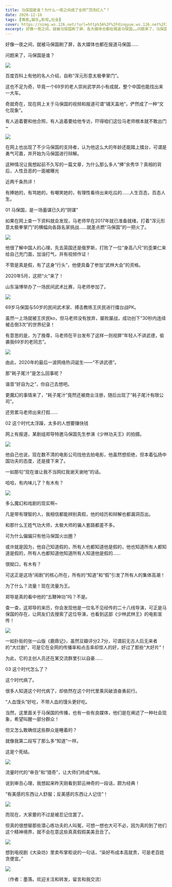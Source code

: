 ```yaml
---
title: 马保国是谁？为什么一夜之间成了全网“顶流红人”？
date: 2020-12-16
tags: [情感,娱乐,影视,社会]
cover: https://nimg.ws.126.net/?url=http%3A%2F%2Fdingyue.ws.126.net%2F2020%2F1216%2F58c58932p00qleugw0097c000hs00mqm.png&thumbnail=650x2147483647&quality=80&type=jpg
excerpt: 好像一夜之间，就被马保国刷了屏，各大媒体也都在报道马保国……问题来了，马保国是谁？![](https://nimg.ws.126.net/?url=http%3A%2F%2Fdingyue.ws.126.net%2F2020%2F1
---
```

好像一夜之间，就被马保国刷了屏，各大媒体也都在报道马保国……

问题来了，马保国是谁？

![](https://nimg.ws.126.net/?url=http%3A%2F%2Fdingyue.ws.126.net%2F2020%2F1216%2F58c58932p00qleugw0097c000hs00mqm.png&thumbnail=650x2147483647&quality=80&type=jpg)  

百度百科上有他的名人介绍，自称“浑元形意太极拳掌门”。

这也不足为奇，毕竟一个69岁的老人崇尚武学并小有成就，整个中国也能找出来一大车。

奇就奇在，现在网上关于马保国的视频和报道可谓“铺天盖地”，俨然成了一种“文化现象”。

有人追着要和他合照，有人追着要给他专访，吓得咱们这位马老师根本就不敢出门~

![](https://nimg.ws.126.net/?url=http%3A%2F%2Fdingyue.ws.126.net%2F2020%2F1216%2Fb003f5d2p00qleugw00bac000hs00m7m.png&thumbnail=650x2147483647&quality=80&type=jpg)  

在网上也出现了不少马保国的支持者，认为他这么大的年龄还能踏上擂台，可谓是勇气可嘉，并开始为马保国进行辩解。

这种情况让我想起前不久写的一篇文章，为什么那么多人“捧”余秀华？真相的背后，人性丑恶的一面被曝光

近两千条热评！

有捧她的，有骂她的，有嘲笑她的，有理性看待出来吃瓜的……人生百态，百态人生。

01 马保国，是一场蓄谋已久的“阴谋”

如果在网上查一下资料就会发现，马老师早在2017年就已准备就绪，打着“浑元形意太极拳掌门”的横幅向各路名家挑战……就差点燃“马保国”的一把火了。

![](https://nimg.ws.126.net/?url=http%3A%2F%2Fdingyue.ws.126.net%2F2020%2F1216%2F20a2fbffp00qleugw00ckc000hs00czm.png&thumbnail=650x2147483647&quality=80&type=jpg)  

他很了解中国人的心理，先去英国还是俄罗斯，打败了一位“身高八尺”的歪果仁来给自己充门面，加油打气，并有视频作证！

不管是真是假，有了这身“行头”，他便具备了参加“武林大会”的资格。

2020年5月，这把“火”来了！

山东淄博举办了一场民间武术比赛，马老师参加了。

![](http://dingyue.ws.126.net/2020/1216/6f59523dg00qleugw00udc000dc007im.gif)  

69岁马保国与50岁的民间武术家、搏击教练王庆民进行擂台战PK。

虽然一上场就被王庆民ko，但马老师没有放弃，屡败屡战，成功创下“30秒内连续被击倒3次”的世界纪录！

有意思的是，为了挽尊，马老师在平台发布了这样一则视屏“年轻人不讲武德，偷袭我69岁的老同志”。

![](https://nimg.ws.126.net/?url=http%3A%2F%2Fdingyue.ws.126.net%2F2020%2F1216%2Fee365c07p00qleugw00dic000hs00nqm.png&thumbnail=650x2147483647&quality=80&type=jpg)  

由此，2020年的最后一波网络热词诞生——“不讲武德”。

那“耗子尾汁”是怎么回事呢？

谐音“好自为之”，你自己去想吧。

更魔幻的事情来了，“耗子尾汁”竟然还被商业注册，随后出现了“耗子尾汁有限公司”。

还劳累马老师出来打假……

02 这个时代太浮躁，太多的人想要赚快钱

网上有报道，某剧组郑导特邀马保国先生参演《少林功夫王》的拍摄。

![](https://nimg.ws.126.net/?url=http%3A%2F%2Fdingyue.ws.126.net%2F2020%2F1216%2F9e9753a7p00qleugw00ptc000hs00ozm.png&thumbnail=650x2147483647&quality=80&type=jpg)  

他自己也说，现在数不清的电影公司找他去拍电影，他虽然想拒绝，但本着弘扬中国功夫的态度，还是接下来了。

一如那句“现在谁让我不当网红我谢天谢地”的话。

哈哈，有内味儿了？有木有？

![](https://nimg.ws.126.net/?url=http%3A%2F%2Fdingyue.ws.126.net%2F2020%2F1216%2Ffe0436d1p00qleugw007tc000hs00c5m.png&thumbnail=650x2147483647&quality=80&type=jpg)  

多么魔幻和戏剧的现实啊~

凡是带有理智的人，我相信都能辨别真假，他的经历和辩解也都漏洞百出。

和那什么王姓气功大师，太极大师的骗人套路都差不多。

可为什么偏偏只有他马保国火出圈？

或许就是因为，他自己知道假的，所有人也都知道他是假的，他也知道所有人都知道是假的，所有人也都知道他知道所有人知道他是假的......

很拗口，有木有？

可这正是这场“闹剧”的核心所在，所有的“知道”和“假”引发了所有人的集体高潮！

为了什么？流量！现在流量为王。

郑导是真的看中他的“五鞭神功”吗？不是。

查一查，这郑导的来历，你会发现他是一位名不见经传的二十八线导演，可正是马保国的存在，让网友们去搜索了这位导演，也看到这部《少林武林王》的电影宣传！

![](https://nimg.ws.126.net/?url=http%3A%2F%2Fdingyue.ws.126.net%2F2020%2F1216%2Fef17c2e2p00qleugw002tc000hs007pm.png&thumbnail=650x2147483647&quality=80&type=jpg)  

一如扑街的张一山版《鹿鼎记》，虽然豆瓣评分2.7分，可谓前无古人后无来者的“大烂剧”，可是它在全网的传播率和点击率却惊人的好，好过了那些“大好片”！

为此，它的主创人员还在某交流群里引以自豪......

03 这个时代怎么了？

这个时代病了。

很多人知道这个时代病了，却依然在这个时代里乘风破浪奋勇前行。

“人血馒头”好吃，不带人血的馒头更好吃。

当然，这里面关于马保国的传播，也有一些有良媒体，他们是在阐述了一种社会现象，希望叫醒一部分群众！

但又怎么敢确信这些群众是睡着的？

就像我第二段写了那么多“知道”一样。

这是个死结。

![](https://nimg.ws.126.net/?url=http%3A%2F%2Fdingyue.ws.126.net%2F2020%2F1216%2F55064e0ap00qleugw00fac000hs00gwm.png&thumbnail=650x2147483647&quality=80&type=jpg)  

流量时代的“审丑”和“猎奇”，让大师们终成气候。

说到审丑心理，我想起来昨天刚看到郭云神奇的一段话，颇为经典！

“有美感的东西让人舒服；反美感的东西让人记住”！

![](https://nimg.ws.126.net/?url=http%3A%2F%2Fdingyue.ws.126.net%2F2020%2F1216%2F7d745af8p00qleugw0042c000hs005wm.png&thumbnail=650x2147483647&quality=80&type=jpg)  

而现在，大家要的不过是被忍记住罢了。

但真的很想替那些潜心练功夫的人叫冤，可想一想也大可不必，因为真的到了他们这个精神境界，就不会在意这些真真假假美美丑丑了。

![](http://dingyue.ws.126.net/2020/1216/b6b5089eg00qleugw00dqc000ds006nm.gif)  

想到电视剧《大染坊》里卖布掌柜说的一句话，“染好布成本高就贵，可是老百姓贪便宜。”

![](https://nimg.ws.126.net/?url=http%3A%2F%2Fdingyue.ws.126.net%2F2020%2F1216%2F3f2a1b93j00qleugw0019c000hs00jzm.jpg&thumbnail=650x2147483647&quality=80&type=jpg)  

（作者：墨落。欢迎关注和转发，留言和我交流）

